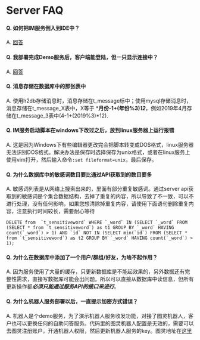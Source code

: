 # Server FAQ

#### Q. 如何把IM服务倒入到IDE中？
A. [回答](server/q1.md)

#### Q. 我部署完成Demo服务后，客户端能登陆，但一只显示连接中？
A. [回答](server/q2.md)

#### Q. 消息存储在数据库中的那张表中
A. 使用h2db存储消息时，消息存储在t_message标中；使用mysql存储消息时，消息存储在t_message_X表中，X等于 ***月份-1+(年份%3)*12***，例如2019年4月存储在t_message_3表中(4-1+(2019%3)*12).

#### Q. IM服务启动脚本在windows下改过之后，放到linux服务器上运行报错
A. 这是因为Windows下有些编辑器更改完会把脚本转变成DOS格式，linux服务器无法识别DOS格式。解决办法是保存时选择保存为unix格式，或者在linux服务上使用vim打开，然后输入命令```:set fileformat=unix```，最后保存。

#### Q. 为什么数据库中的敏感词数目要比通过API获取到的数目要多
A. 敏感词列表是从网络上搜索出来的，里面有部分重复敏感词。通过server api获取到的敏感词是个集合数据结构，去掉了重复的内容，所以导致了不一致，可以不进行处理，没有任何影响，如果您想清除掉重复内容，请使用下面语句删除重复内容，注意执行时间较长，需要耐心等待
```
DELETE from  `t_sensitiveword` WHERE `_word` IN (SELECT `_word` FROM (SELECT * from `t_sensitiveword`) as t1 GROUP BY `_word` HAVING count(`_word`) > 1) AND `id` NOT IN (SELECT min(`id`) FROM (SELECT * from `t_sensitiveword`) as t2 GROUP BY `_word` HAVING count(`_word`) > 1);
```

#### Q. 为什么在数据库中添加了一个用户/群组/好友，为啥不起作用？
A. 因为服务使用了大量的缓存，只更新数据库是不能起效果的，另外数据还有完整性需求，直接写数据库可能会出问题。所以可以直接从数据库中读信息，但所有更新操作都***必须只能通过服务API的接口来进行***。

#### Q. 为什么机器人服务部署以后，一直提示加密方式错误？
A. 机器人是个demo服务，为了演示机器人服务收发功能，对接了图灵机器人，客户也可以更换任何的自助问答服务。代码里的图灵机器人配置是无效的，需要可以去图灵注册账户，开通机器人权限，然后更新机器人服务的key。图灵地址在[这里](http://www.turingapi.com)

